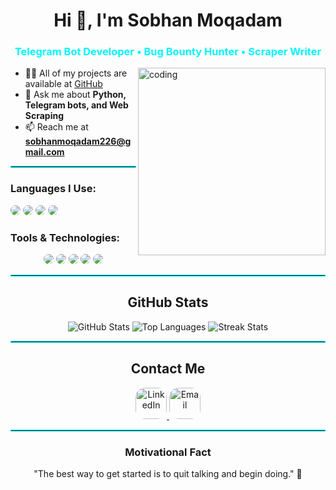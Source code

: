 <h1 align="center">
    Hi 👋, I'm Sobhan Moqadam
</h1>
<h3 align="center" style="color:#00F5FF;">
    Telegram Bot Developer • Bug Bounty Hunter • Scraper Writer
</h3>

<img align="right" alt="coding" width="300" src="https://mir-s3-cdn-cf.behance.net/project_modules/hd/06f21a161921919.63cd7887d0a70.gif">

- 👨‍💻 All of my projects are available at [GitHub](https://github.com/SoBiMoqadam)
- 💬 Ask me about **Python, Telegram bots, and Web Scraping**
- 📫 Reach me at **sobhanmoqadam226@gmail.com**

<hr style="border: 1px solid #00F5FF;" />

<h3 align="left">Languages I Use:</h3>
<p align="left">
  <img src="https://img.shields.io/badge/Python-171717?style=for-the-badge&logo=python&logoColor=00F5FF" style="border-radius:15px"/>
  <img src="https://img.shields.io/badge/HTML-171717?style=for-the-badge&logo=html5&logoColor=00F5FF" style="border-radius:15px"/>
  <img src="https://img.shields.io/badge/CSS-171717?style=for-the-badge&logo=css&logoColor=00F5FF" style="border-radius:15px"/>
  <img src="https://img.shields.io/badge/Go-171717?style=for-the-badge&logo=go&logoColor=00F5FF" style="border-radius:15px"/>
</p>

<h3 align="left">Tools & Technologies:</h3>
<p align="center">
  <img src="https://img.shields.io/badge/Linux-171717?style=for-the-badge&logo=linux&logoColor=00F5FF" style="border-radius:15px" />
  <img src="https://img.shields.io/badge/Kali_Linux-171717?style=for-the-badge&logo=kali-linux&logoColor=00F5FF" style="border-radius:15px" />
  <img src="https://img.shields.io/badge/MySQL-171717?style=for-the-badge&logo=mysql&logoColor=00F5FF" style="border-radius:15px" />
  <img src="https://img.shields.io/badge/Docker-171717?style=for-the-badge&logo=docker&logoColor=00F5FF" style="border-radius:15px" />
  <img src="https://img.shields.io/badge/GitHub-171717?style=for-the-badge&logo=github&logoColor=00F5FF" style="border-radius:15px" />
</p>


<hr style="border: 1px solid #00F5FF;" />

<h2 align="center">GitHub Stats</h2>

<p align="center">
  <img src="https://github-readme-stats.vercel.app/api?username=SoBiMoqadam&show_icons=true&count_private=true&theme=dark&hide_border=true&bg_color=171717&title_color=00F5FF&icon_color=00F5FF&text_color=ffffff" alt="GitHub Stats"/>
  <img src="https://github-readme-stats.vercel.app/api/top-langs/?username=SoBiMoqadam&langs_count=5&layout=compact&theme=dark&hide_border=true&bg_color=171717&title_color=00F5FF&icon_color=00F5FF&text_color=ffffff&count_private=true" alt="Top Languages"/>
  <img src="https://github-readme-streak-stats.herokuapp.com/?user=SoBiMoqadam&theme=dark&background=171717&hide_border=true&ring=00F5FF&currStreakLabel=00F5FF&sideNums=00F5FF&currStreakNum=00F5FF&sideLabels=00F5FF&text_color=ffffff&count_private=true" alt="Streak Stats"/>
</p>

<hr style="border: 1px solid #00F5FF;" />

<h2 align="center">Contact Me</h2>
<p align="center">
  <a href="https://www.linkedin.com/in/sobhan-moqadam-9b0203322/" target="_blank">
    <img src="https://img.shields.io/badge/LinkedIn-171717?style=for-the-badge&logo=linkedin&logoColor=00F5FF" style="border-radius:15px; height:50px;" alt="LinkedIn">
  </a>
  <a href="mailto:sobhanmoqadam226@gmail.com">
    <img src="https://img.shields.io/badge/Email-171717?style=for-the-badge&logo=gmail&logoColor=00F5FF" style="border-radius:15px; height:50px;" alt="Email">
  </a>
</p>

<hr style="border: 1px solid #00F5FF;" />

<h3 align="center">Motivational Fact</h3>
<p align="center">"The best way to get started is to quit talking and begin doing." 💪</p>

